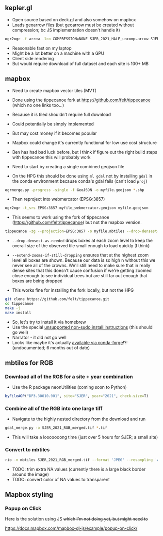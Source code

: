 ## kepler.gl

* Open source based on deck.gl and also somehow on mapbox
* Loads geoarrow files (but geoarrow must be created without compression; bc JS implementation doesn't handle it)

```sh
ogr2ogr -f arrow -lco COMPRESSION=NONE SJER_2021_HALF_uncomp.arrow SJER_2021_HALF.shp
```

* Reasonable fast on my laptop
* Might be a lot better on a machine with a GPU
* Client side rendering
* But would require download of full dataset and each site is 100+ MB

## mapbox

* Need to create mapbox vector tiles (MVT)
* Done using the tippecanoe fork at https://github.com/felt/tippecanoe (which no one links too...)
* Because it is tiled shouldn't require full download
* Could potentially be simply implemented
* But may cost money if it becomes popular
* Mapbox could change it's currently functional for low use cost structure
* Ben has had bad luck before, but I think if figure out the right build steps with tippecanoe this will probably work

* Need to start by creating a single combined geojson file
* On the HPG this should be done using `ml gdal` not by installing `gdal` in the conda environment because conda's gdal fails (can't load `proj`)

```sh
ogrmerge.py -progress -single -f GeoJSON -o myfile.geojson *.shp
```

* Then reproject into webmercator (EPSG:3857)

```sh
ogr2ogr -t_srs EPSG:3857 myfile_webmercator.geojson myfile.geojson
```

* This seems to work using the fork of tippecanoe (https://github.com/felt/tippecanoe) but not the mapbox version.

```sh
tippecanoe -zg --projection=EPSG:3857 -o myfile.mbtiles --drop-densest-as-needed --extend-zooms-if-still-dropping myfile_webmercator.geojson
```

* `--drop-densest-as-needed` drops boxes at each zoom level to keep the overall size of the observed tile small enough to load quickly (I think)
* `--extend-zooms-if-still-dropping` ensures that at the highest zoom level all boxes are shown. Because our data is so high n without this we never see all of the crowns. We'll still need to make sure that in really dense sites that this doesn't cause confusion if we're getting zoomed close enough to see individual trees but are still far out enough that boxes are being dropped

* This works fine for installing the fork locally, but not the HPG

```sh
git clone https://github.com/felt/tippecanoe.git
cd tippecanoe
make -j
make install
```

* So, let's try to install it via homebrew
* Use the special [unsupported non-sudo install instructions](https://docs.brew.sh/Installation#untar-anywhere-unsupported) (this should go well)
* Narrator - it did not go well
* Looks like maybe it's actually [available via conda-forge](https://anaconda.org/conda-forge/tippecanoe)!?! (undocumented; 6 months out of date)

## mbtiles for RGB

### Download all of the RGB for a site + year combination

* Use the R package neonUtilities (coming soon to Python)

```r
byFileAOP("DP3.30010.001", site="SJER", year="2021", check.size=T)
```

### Combine all of the RGB into one large tiff

* Navigate to the highly nested directory from the download and run

```sh
gdal_merge.py -o SJER_2021_RGB_merged.tif *.tif
```

* This will take a looooooong time (just over 5 hours for SJER; a small site)

### Convert to mbtiles

```sh
rio -v mbtiles SJER_2021_RGB_merged.tif --format 'JPEG' --resampling 'average' --progress-bar -o SJER_2021_RGB_merged.mbtiles -j 2 --zoom-levels 12..20
```

* TODO: trim extra NA values (currently there is a large black border around the image)
* TODO: convert color of NA values to transparent

## Mapbox styling

### Popup on Click

Here is the solution using JS ~~which I'm not doing yet, but might need to~~

<https://docs.mapbox.com/mapbox-gl-js/example/popup-on-click/>
